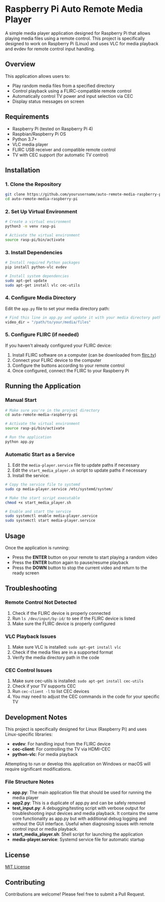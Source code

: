 # Raspberry Pi Auto Remote Media Player

A simple media player application designed for Raspberry Pi that allows playing media files using a remote control. This project is specifically designed to work on Raspberry Pi (Linux) and uses VLC for media playback and evdev for remote control input handling.

## Overview

This application allows users to:
- Play random media files from a specified directory
- Control playback using a FLIRC-compatible remote control
- Automatically control TV power and input selection via CEC
- Display status messages on screen

## Requirements

- Raspberry Pi (tested on Raspberry Pi 4)
- Raspbian/Raspberry Pi OS
- Python 3.7+
- VLC media player
- FLIRC USB receiver and compatible remote control
- TV with CEC support (for automatic TV control)

## Installation

### 1. Clone the Repository

```bash
git clone https://github.com/yourusername/auto-remote-media-raspberry-pi.git
cd auto-remote-media-raspberry-pi
```

### 2. Set Up Virtual Environment

```bash
# Create a virtual environment
python3 -m venv rasp-pi

# Activate the virtual environment
source rasp-pi/bin/activate
```

### 3. Install Dependencies

```bash
# Install required Python packages
pip install python-vlc evdev

# Install system dependencies
sudo apt-get update
sudo apt-get install vlc cec-utils
```

### 4. Configure Media Directory

Edit the `app.py` file to set your media directory path:

```python
# Find this line in app.py and update it with your media directory path
video_dir = "/path/to/your/media/files"
```

### 5. Configure FLIRC (if needed)

If you haven't already configured your FLIRC device:

1. Install FLIRC software on a computer (can be downloaded from [flirc.tv](https://flirc.tv/downloads))
2. Connect your FLIRC device to the computer
3. Configure the buttons according to your remote control
4. Once configured, connect the FLIRC to your Raspberry Pi

## Running the Application

### Manual Start

```bash
# Make sure you're in the project directory
cd auto-remote-media-raspberry-pi

# Activate the virtual environment
source rasp-pi/bin/activate

# Run the application
python app.py
```

### Automatic Start as a Service

1. Edit the `media-player.service` file to update paths if necessary
2. Edit the `start_media_player.sh` script to update paths if necessary
3. Install the service:

```bash
# Copy the service file to systemd
sudo cp media-player.service /etc/systemd/system/

# Make the start script executable
chmod +x start_media_player.sh

# Enable and start the service
sudo systemctl enable media-player.service
sudo systemctl start media-player.service
```

## Usage

Once the application is running:

- Press the **ENTER** button on your remote to start playing a random video
- Press the **ENTER** button again to pause/resume playback
- Press the **DOWN** button to stop the current video and return to the ready screen

## Troubleshooting

### Remote Control Not Detected

1. Check if the FLIRC device is properly connected
2. Run `ls /dev/input/by-id/` to see if the FLIRC device is listed
3. Make sure the FLIRC device is properly configured

### VLC Playback Issues

1. Make sure VLC is installed: `sudo apt-get install vlc`
2. Check if the media files are in a supported format
3. Verify the media directory path in the code

### CEC Control Issues

1. Make sure cec-utils is installed: `sudo apt-get install cec-utils`
2. Check if your TV supports CEC
3. Run `cec-client -l` to list CEC devices
4. You may need to adjust the CEC commands in the code for your specific TV

## Development Notes

This project is specifically designed for Linux (Raspberry Pi) and uses Linux-specific libraries:

- **evdev**: For handling input from the FLIRC device
- **cec-client**: For controlling the TV via HDMI-CEC
- **python-vlc**: For media playback

Attempting to run or develop this application on Windows or macOS will require significant modifications.

### File Structure Notes

- **app.py**: The main application file that should be used for running the media player
- **app2.py**: This is a duplicate of app.py and can be safely removed
- **test_input.py**: A debugging/testing script with verbose output for troubleshooting input devices and media playback. It contains the same core functionality as app.py but with additional debug logging and without the GUI interface. Useful when diagnosing issues with remote control input or media playback.
- **start_media_player.sh**: Shell script for launching the application
- **media-player.service**: Systemd service file for automatic startup

## License

[MIT License](LICENSE)

## Contributing

Contributions are welcome! Please feel free to submit a Pull Request.
